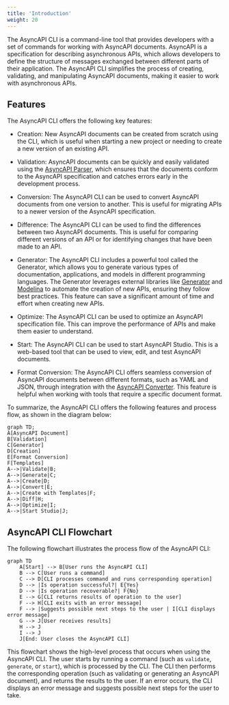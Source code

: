 ```yaml
---
title: 'Introduction'
weight: 20
---
```



The AsyncAPI CLI is a command-line tool that provides developers with a set of commands for working with AsyncAPI documents. AsyncAPI is a specification for describing asynchronous APIs, which allows developers to define the structure of messages exchanged between different parts of their application. The AsyncAPI CLI simplifies the process of creating, validating, and manipulating AsyncAPI documents, making it easier to work with asynchronous APIs.

## Features

The AsyncAPI CLI offers the following key features:

* Creation: New AsyncAPI documents can be created from scratch using the CLI, which is useful when starting a new project or needing to create a new version of an existing API.

* Validation: AsyncAPI documents can be quickly and easily validated using the [AsyncAPI Parser](https://github.com/asyncapi/parser-js), which ensures that the documents conform to the AsyncAPI specification and catches errors early in the development process.

* Conversion: The AsyncAPI CLI can be used to convert AsyncAPI documents from one version to another. This is useful for migrating APIs to a newer version of the AsyncAPI specification.

* Difference: The AsyncAPI CLI can be used to find the differences between two AsyncAPI documents. This is useful for comparing different versions of an API or for identifying changes that have been made to an API.
  
* Generator: The AsyncAPI CLI includes a powerful tool called the Generator, which allows you to generate various types of documentation, applications, and models in different programming languages. The Generator leverages external libraries like [Generator](https://github.com/asyncapi/generator) and [Modelina](https://github.com/asyncapi/modelina) to automate the creation of new APIs, ensuring they follow best practices. This feature can save a significant amount of time and effort when creating new APIs.

* Optimize: The AsyncAPI CLI can be used to optimize an AsyncAPI specification file. This can improve the performance of APIs and make them easier to understand.

* Start: The AsyncAPI CLI can be used to start AsyncAPI Studio. This is a web-based tool that can be used to view, edit, and test AsyncAPI documents.

* Format Conversion: The AsyncAPI CLI offers seamless conversion of AsyncAPI documents between different formats, such as YAML and JSON, through integration with the [AsyncAPI Converter](https://github.com/asyncapi/converter-js). This feature is helpful when working with tools that require a specific document format.
  
To summarize, the AsyncAPI CLI offers the following features and process flow, as shown in the diagram below:

```mermaid
graph TD;
A[AsyncAPI Document]
B[Validation]
C[Generator]
D[Creation]
E[Format Conversion]
F[Templates]
A-->|Validate|B;
A-->|Generate|C;
A-->|Create|D;
A-->|Convert|E;
A-->|Create with Templates|F;
A-->|Diff|H;
A-->|Optimize|I;
A-->|Start Studio|J;

```

## AsyncAPI CLI Flowchart

The following flowchart illustrates the process flow of the AsyncAPI CLI:

```mermaid
graph TD
    A[Start] --> B[User runs the AsyncAPI CLI]
    B --> C[User runs a command]
    C --> D[CLI processes command and runs corresponding operation]
    D --> |Is operation successful?| E{Yes}
    D --> |Is operation recoverable?| F{No}
    E --> G[CLI returns results of operation to the user]
    F --> H[CLI exits with an error message]
    F --> |Suggests possible next steps to the user | I[CLI displays error message]
    G --> J[User receives results]
    H --> J
    I --> J
    J[End: User closes the AsyncAPI CLI]
```

This flowchart shows the high-level process that occurs when using the AsyncAPI CLI. The user starts by running a command (such as `validate`, `generate`, or `start`), which is processed by the CLI. The CLI then performs the corresponding operation (such as validating or generating an AsyncAPI document), and returns the results to the user. If an error occurs, the CLI displays an error message and suggests possible next steps for the user to take.
